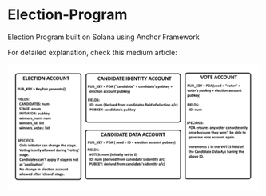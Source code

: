 # Election-Program
Election Program built on Solana using Anchor Framework

For detailed explanation, check this medium article:

![](elections.png?raw=true "Accounts used in the program")

